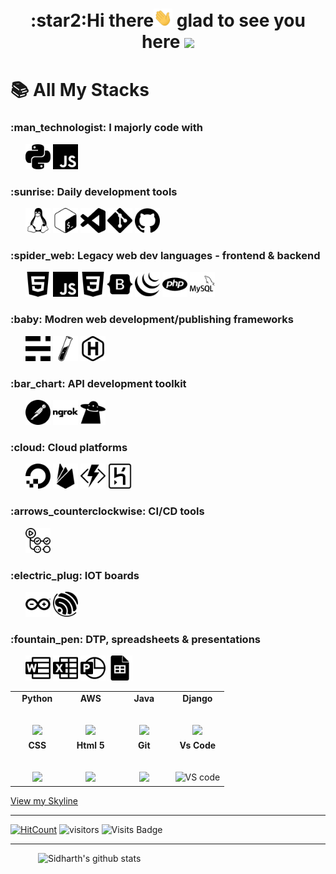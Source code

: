 <div align="center"> <h1>:star2:Hi there<img src="icons/wave.gif" width="30px" /> glad to see you here <img src="https://media1.tenor.com/images/cb8a955868507a9d44ecd84f723096dc/tenor.gif?itemid=15341790" width="30px" /></h1> </div> 

<!--
**sid-r-singh/sid-r-singh** is a ✨ _special_ ✨ repository because its `README.md` (this file) appears on your GitHub profile.

Here are some ideas to get you started:

- 🔭 I’m currently working on ...
- 🌱 I’m currently learning ...
- 👯 I’m looking to collaborate on ...
- 🤔 I’m looking for help with ...
- 💬 Ask me about ...
- 📫 How to reach me: ...
- 😄 Pronouns: ...
- ⚡ Fun fact: ...
-->
 <!-- GitHub README Stats -->
 <!-- <img height="auto" align="left" src="https://github-readme-stats.vercel.app/api/top-langs/?username=sid-r-singh&layout=compact&langs_count=8&bg_color=90,7367f0,b780ec&title_color=fff&text_color=fff&icon_color=fff" />  -->
# :books: All My Stacks   

<h3 align="left">:man_technologist: I majorly code with</h3>
	<p align="left">
		&nbsp; &nbsp; &nbsp;
		<img src="icons/bnw/python_simpleicons.svg" alt="python" width="40" height="40"/>
		<img src="icons/bnw/javascript.svg" alt="javascript" width="40" height="40"/>
	</p>
<h3 align="left">:sunrise: Daily development tools</h3>
	<p align="left">
		&nbsp; &nbsp; &nbsp;
		<img src="icons/bnw/linux.svg" alt="linux" width="40" height="40"/>
		<img src="icons/bnw/gnubash.svg" alt="gnubash" width="40" height="40"/>
		<img src="icons/bnw/visualstudiocode.svg" alt="visualstudiocode" width="40" height="40"/>
		<img src="icons/bnw/git.svg" alt="git" width="40" height="40"/>
		<img src="icons/bnw/github.svg" alt="github" width="40" height="40"/>
	</p>
<h3 align="left">:spider_web: Legacy web dev languages - frontend & backend </h3>
	<p align="left">
		&nbsp; &nbsp; &nbsp;
		<img src="icons/bnw/html 5.svg" alt="html5" width="40" height="40"/>
		<img src="icons/bnw/javascript.svg" alt="javascript" width="40" height="40"/>
		<img src="icons/bnw/css 3.svg" alt="css3" width="40" height="40"/>
		<img src="icons/bnw/bootstrap.svg" alt="bootstrap" width="40" height="40"/>
		<img src="icons/bnw/jquery.svg" alt="jquery" width="40" height="40"/>
		<img src="icons/bnw/php.svg" alt="php" width="40" height="40"/>
		<img src="icons/bnw/mysql.svg" alt="mysql" width="40" height="40"/> 
	</p>
<h3 align="left">:baby: Modren web development/publishing frameworks</h3>
	<p align="left">
		&nbsp; &nbsp; &nbsp;
		<img src="icons/bnw/ghost.svg" alt="ghost" width="40" height="40"/> 
		<img src="icons/bnw/jekyll.svg" alt="jekyll" width="40" height="40"/>
		<img src="icons/bnw/hugo.svg" alt="hugo" width="40" height="40"/>
	</p>
<h3 align="left">:bar_chart: API development toolkit</h3>
	<p align="left">
		&nbsp; &nbsp; &nbsp;
		<img src="icons/bnw/postman.svg" alt="postman" width="40" height="40"/>
		<img src="icons/bnw/ngrok.svg" alt="ngrok" width="40" height="40"/>
		<img src="icons/bnw/hoppscotch.svg" alt="hoppscotch" width="40" height="40"/> 
	</p>
<h3 align="left">:cloud: Cloud platforms</h3>
	<p align="left">
		&nbsp; &nbsp; &nbsp;
		<img src="icons/bnw/digitalocean.svg" alt="digitalocean" width="40" height="40"/>
		<img src="icons/bnw/firebase.svg" alt="firebase" width="40" height="40"/>
		<img src="icons/bnw/azurefunctions.svg" alt="azurefunctions" width="40" height="40"/>
		<img src="icons/bnw/heroku.svg" alt="heroku" width="40" height="40"/> 
	</p>
<h3 align="left">:arrows_counterclockwise: CI/CD tools</h3>
	<p align="left">
		&nbsp; &nbsp; &nbsp;
		<img src="icons/bnw/githubactions.svg" alt="githubactions" width="40" height="40"/>
	</p>
<h3 align="left">:electric_plug: IOT boards</h3>
	<p align="left">
		&nbsp; &nbsp; &nbsp;
		<img src="icons/bnw/arduino.svg" alt="arduino" width="40" height="40"/>
		<img src="icons/bnw/espressif.svg" alt="espressif" width="40" height="40"/>
	</p>   
	</p>
<h3 align="left">:fountain_pen: DTP, spreadsheets & presentations </h3>
	<p align="left">
		&nbsp; &nbsp; &nbsp;
		<img src="icons/bnw/microsoftword.svg" alt="microsoftword" width="40" height="40"/>
		<img src="icons/bnw/microsoftexcel.svg" alt="microsoftexcel" width="40" height="40"/>
		<img src="icons/bnw/microsoftpowerpoint.svg" alt="microsoftpowerpoint" width="40" height="40"/>
		<img src="icons/bnw/googlesheets.svg" alt="googlesheets" width="40" height="40"/>
	</p>   
	</p> 

<table>
  <tbody>
    <tr valign="top">
      <td width="25%" align="center">
	      <span><strong>Python</strong></span><br><br><br>
        <img height="100px" src="https://upload.wikimedia.org/wikipedia/commons/thumb/c/c3/Python-logo-notext.svg/1200px-Python-logo-notext.svg.png">
      </td>
      <td width="25%" align="center">
	      <span><strong>AWS</strong></span><br><br><br>
        <img height="64px" src="https://cdn.svgporn.com/logos/aws.svg">
      </td>
      <td width="25%" align="center">
        <span><strong>Java</strong></span><br><br><br>
        <img height="100px" src="https://upload.wikimedia.org/wikipedia/en/thumb/3/30/Java_programming_language_logo.svg/1200px-Java_programming_language_logo.svg.png">
      </td>
      <td width="25%" align="center">
        <span><strong>Django</strong></span><br><br><br>
        <img height="64px" src="https://encrypted-tbn0.gstatic.com/images?q=tbn%3AANd9GcRlHpEsRq4pIo4vTLAn24qGNwG41dFdXLJwsQ&usqp=CAU">
      </td>
     </tr>
    <tr valign="top">
      <td width="25%" align="center">
        <span><strong>CSS</strong></span><br><br><br>
        <img height="64px" src="https://cdn.svgporn.com/logos/css-3.svg">
      </td>
      <td width="25%" align="center">
        <span><strong>Html 5</strong></span><br><br><br>
        <img height="64px" src="https://cdn.svgporn.com/logos/html-5.svg">
      </td>
      <td width="25%" align="center">
        <span><strong>Git</strong></span><br><br><br>
        <img height="64px" src="https://cdn.svgporn.com/logos/git-icon.svg">
      </td>
      <td width="25%" align="center">
        <span><strong>Vs Code</strong></span><br><br><br>
        <img height="64px" title="VS code" src="https://cdn.svgporn.com/logos/visual-studio-code.svg">
      </td>
    </tr>

  </tbody>
</table>

<a href="https://skyline.github.com/sid-r-singh/2020">View my Skyline</a>

---
[![HitCount](http://hits.dwyl.com/sid-r-singh/telegram-python.svg)](http://hits.dwyl.com/sid-r-singh/sid-r-singh)
![visitors](https://visitor-badge.glitch.me/badge?page_id=sid-r-singh.sid-r-singh)
![Visits Badge](https://badges.pufler.dev/visits/sid-r-singh/sid-r-singh?style=for-the-badge&logo=github)

---


  <a href="https://gitstats.me/sid-r-singh">
    <img width="460" height="auto" align="right" alt="Sidharth's github stats" 
         src="https://github-readme-stats.vercel.app/api?username=sid-r-singh&show_icons=true&count_private=true&include_all_commits=true&bg_color=fff&title_color=000&text_color=000&icon_color=000" />
